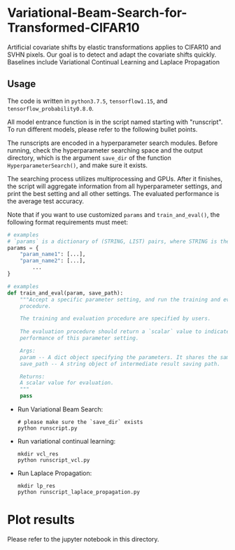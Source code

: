 # Variational-Beam-Search-for-Transformed-CIFAR10
Artificial covariate shifts by elastic transformations applies to CIFAR10 and SVHN pixels. Our goal is to detect and adapt the covariate shifts quickly. Baselines include Variational Continual Learning and Laplace Propagation

## Usage
The code is written in `python3.7.5`, `tensorflow1.15`, and `tensorflow_probability0.8.0`.

All model entrance function is in the script named starting with "runscript". To run different models, please refer to the following bullet points.

The runscripts are encoded in a hyperparameter search modules. Before running, check the hyperparameter searching space and the output directory, which is the argument `save_dir` of the function `HyperparameterSearch()`, and make sure it exists. 

The searching process utilizes multiprocessing and GPUs. After it finishes, the script will aggregate information from all hyperparameter settings, and print the best setting and all other settings. The evaluated performance is the average test accuracy.

Note that if you want to use customized `params` and `train_and_eval()`, the following format requirements must meet:

```python
# examples
# `params` is a dictionary of (STRING, LIST) pairs, where STRING is the parameter name and LIST is a list of searched values.
params = {
    "param_name1": [...],
    "param_name2": [...],
		...
}

# examples
def train_and_eval(param, save_path):
    """Accept a specific parameter setting, and run the training and evaluation
    procedure. 

    The training and evaluation procedure are specified by users.
    
    The evaluation procedure should return a `scalar` value to indicate the 
    performance of this parameter setting.

    Args:
    param -- A dict object specifying the parameters. It shares the same keys with `params`.
    save_path -- A string object of intermediate result saving path.

    Returns:
    A scalar value for evaluation.
    """
    pass
```

* Run Variational Beam Search:

  ```shell
  # please make sure the `save_dir` exists
  python runscript.py
  ```

* Run variational continual learning: 

  ```shell
  mkdir vcl_res
  python runscript_vcl.py
  ```

* Run Laplace Propagation:
  ```shell
  mkdir lp_res
  python runscript_laplace_propagation.py
  ```

# Plot results

Please refer to the jupyter notebook in this directory.